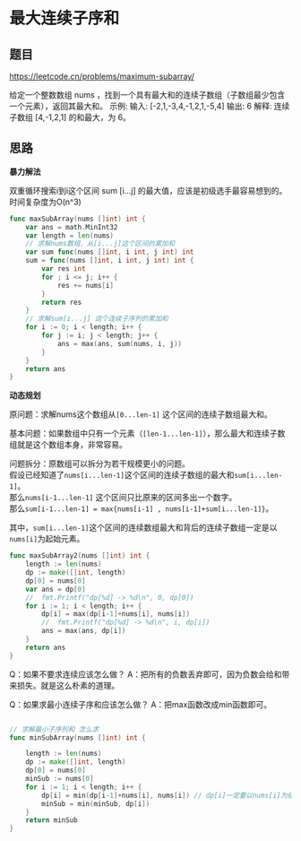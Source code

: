 # 最大连续子序和

## 题目

https://leetcode.cn/problems/maximum-subarray/

给定一个整数数组 nums ，找到一个具有最大和的连续子数组（子数组最少包含一个元素），返回其最大和。
示例: 输入: [-2,1,-3,4,-1,2,1,-5,4] 输出: 6 解释: 连续子数组 [4,-1,2,1] 的和最大，为 6。


## 思路

**暴力解法**

双重循环搜索i到i这个区间 sum [i...j] 的最大值，应该是初级选手最容易想到的。
时间复杂度为O(n^3)

```go
func maxSubArray(nums []int) int {
	var ans = math.MinInt32
	var length = len(nums)
    // 求解nums数组，从[i...j]这个区间的累加和
	var sum func(nums []int, i int, j int) int
	sum = func(nums []int, i int, j int) int {
		var res int
		for ; i <= j; i++ {
			res += nums[i]
		}
		return res
	}
    // 求解sum[i...j] 这个连续子序列的累加和
	for i := 0; i < length; i++ {
		for j := i; j < length; j++ {
			ans = max(ans, sum(nums, i, j))
		}
	}
	return ans
}

```


**动态规划**

原问题：求解nums这个数组从`[0...len-1]` 这个区间的连续子数组最大和。

基本问题：如果数组中只有一个元素（`[len-1...len-1]`），那么最大和连续子数组就是这个数组本身，非常容易。

问题拆分：原数组可以拆分为若干规模更小的问题。  
假设已经知道了`nums[i...len-1]`这个区间的连续子数组的最大和`sum[i...len-1]`。  
那么`nums[i-1...len-1]` 这个区间只比原来的区间多出一个数字。  
那么`sum[i-1...len-1] = max{nums[i-1] , nums[i-1]+sum[i...len-1]}`。

其中，`sum[i...len-1]`这个区间的连续数组最大和背后的连续子数组一定是以`nums[i]`为起始元素。



```go
func maxSubArray2(nums []int) int {
	length := len(nums)
	dp := make([]int, length)
	dp[0] = nums[0]
	var ans = dp[0]
	//	fmt.Printf("dp[%d] -> %d\n", 0, dp[0])
	for i := 1; i < length; i++ {
		dp[i] = max(dp[i-1]+nums[i], nums[i])
		//	fmt.Printf("dp[%d] -> %d\n", i, dp[i])
		ans = max(ans, dp[i])
	}
	return ans
}

```




Q：如果不要求连续应该怎么做？
A：把所有的负数丢弃即可，因为负数会给和带来损失。就是这么朴素的道理。



Q：如果求最小连续子序和应该怎么做？
A：把max函数改成min函数即可。

```go

// 求解最小子序列和 怎么求
func minSubArray(nums []int) int {

	length := len(nums)
	dp := make([]int, length)
	dp[0] = nums[0]
	minSub := nums[0]
	for i := 1; i < length; i++ {
		dp[i] = min(dp[i-1]+nums[i], nums[i]) // dp[i]一定要以nums[i]为结尾
		minSub = min(minSub, dp[i])
	}
	return minSub
}

```




